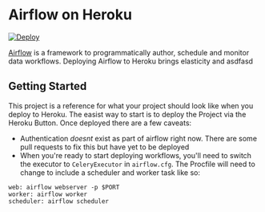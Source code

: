 # Airflow on Heroku

[![Deploy](https://www.herokucdn.com/deploy/button.svg)](https://heroku.com/deploy?template=https://github.com/neovintage/airflow-button-test)

[Airflow](https://github.com/airbnb/airflow) is a framework to programmatically
author, schedule and monitor data workflows. Deploying Airflow to Heroku brings
elasticity and asdfasd

## Getting Started

This project is a reference for what your project should look like when you
deploy to Heroku. The easist way to start is to deploy the Project via the
Heroku Button. Once deployed there are a few caveats:

* Authentication _doesnt_ exist as part of airflow right now. There are some
  pull requests to fix this but have yet to be deployed
* When you're ready to start deploying workflows, you'll need to switch the
  executor to `CeleryExecutor` in `airflow.cfg`. The Procfile will need to
  change to include a scheduler and worker task like so:

```
web: airflow webserver -p $PORT
worker: airflow worker
scheduler: airflow scheduler
```
